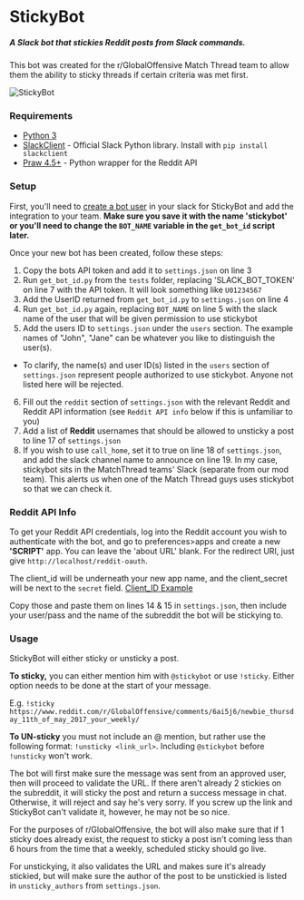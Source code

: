 # StickyBot

##### A Slack bot that stickies Reddit posts from Slack commands.

This bot was created for the r/GlobalOffensive Match Thread team to allow them the ability to sticky threads if certain criteria was met first.

![StickyBot](http://i.imgur.com/PLhIz8K.png)

### Requirements
* [Python 3](https://www.python.org/downloads/)
* [SlackClient](https://github.com/slackapi/python-slackclient) - Official Slack Python library. Install with `pip install slackclient`
* [Praw 4.5+](https://praw.readthedocs.io/en/latest/) - Python wrapper for the Reddit API

### Setup
First, you'll need to [create a bot user](https://my.slack.com/services/new/bot) in your slack for StickyBot and add the integration to your team. 
**Make sure you save it with the name 'stickybot' or you'll need to change the `BOT_NAME` variable in the `get_bot_id` script later.**

Once your new bot has been created, follow these steps:

1) Copy the bots API token and add it to `settings.json` on line 3
2) Run `get_bot_id.py` from the `tests` folder, replacing 'SLACK_BOT_TOKEN' on line 7 with the API token. It will look something like `U01234567`
3) Add the UserID returned from `get_bot_id.py` to `settings.json` on line 4
4) Run `get_bot_id.py` again, replacing `BOT_NAME` on line 5 with the slack name of the user that will be given permission to use stickybot
5) Add the users ID to `settings.json` under the `users` section. The example names of "John", "Jane" can be whatever you like to distinguish the user(s).
 * To clarify, the name(s) and user ID(s) listed in the `users` section of `settings.json` represent people authorized to use stickybot. Anyone not listed here will be rejected.
6) Fill out the `reddit` section of `settings.json` with the relevant Reddit and Reddit API information (see `Reddit API info` below if this is unfamiliar to you)
7) Add a list of **Reddit** usernames that should be allowed to unsticky a post to line 17 of `settings.json`
8) If you wish to use `call_home`, set it to true on line 18 of `settings.json`, and add the slack channel name to announce on line 19. In my case, stickybot sits in the MatchThread 
teams' Slack (separate from our mod team). This alerts us when one of the Match Thread guys uses stickybot so that we can check it.

### Reddit API Info
To get your Reddit API credentials, log into the Reddit account you wish to authenticate with the bot, and go to preferences>apps and create a new **'SCRIPT'** app.
You can leave the 'about URL' blank. For the redirect URI, just give `http://localhost/reddit-oauth`. 

The client_id will be underneath your new app name, and the client_secret will be next to the `secret` field. [Client_ID Example](https://imgur.com/n3dKYcF)

Copy those and paste them on lines 14 & 15 in `settings.json`, then include your user/pass and the name of the subreddit the bot will be stickying to. 

### Usage
StickyBot will either sticky or unsticky a post. 

**To sticky,** you can either mention him with `@stickybot` or use `!sticky`. Either option needs to be done at the start of your message.

E.g. `!sticky https://www.reddit.com/r/GlobalOffensive/comments/6ai5j6/newbie_thursday_11th_of_may_2017_your_weekly/`

**To UN-sticky** you must not include an @ mention, but rather use the following format: `!unsticky <link_url>`. Including `@stickybot` before `!unsticky` won't work.

The bot will first make sure the message was sent from an approved user, then will proceed to validate the URL. If there aren't already 2 stickies on the 
subreddit, it will sticky the post and return a success message in chat. Otherwise, it will reject and say he's very sorry. If you screw up the link and StickyBot
can't validate it, however, he may not be so nice. 

For the purposes of r/GlobalOffensive, the bot will also make sure that if 1 sticky does already exist, the request to sticky a post isn't coming less than 6 
hours from the time that a weekly, scheduled sticky should go live.

For unstickying, it also validates the URL and makes sure it's already stickied, but will make sure the author of the post to be unstickied is listed in `unsticky_authors` from `settings.json`.

